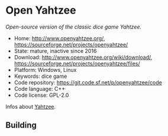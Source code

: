 # Open Yahtzee

_Open-source version of the classic dice game Yahtzee._

- Home: http://www.openyahtzee.org/, https://sourceforge.net/projects/openyahtzee/
- State: mature, inactive since 2016 
- Download: http://www.openyahtzee.org/wiki/download/, https://sourceforge.net/projects/openyahtzee/files/
- Platform: Windows, Linux
- Keywords: dice game
- Code repository: https://git.code.sf.net/p/openyahtzee/code
- Code language: C++
- Code license: GPL-2.0

Infos about [Yahtzee](https://en.wikipedia.org/wiki/Yahtzee).

## Building

